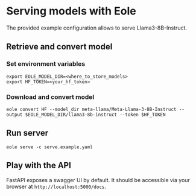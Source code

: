 # Serving models with Eole

The provided example configuration allows to serve Llama3-8B-Instruct.

## Retrieve and convert model

### Set environment variables

```
export EOLE_MODEL_DIR=<where_to_store_models>
export HF_TOKEN=<your_hf_token>
```

### Download and convert model

```
eole convert HF --model_dir meta-llama/Meta-Llama-3-8B-Instruct --output $EOLE_MODEL_DIR/llama3-8b-instruct --token $HF_TOKEN
```

## Run server

```
eole serve -c serve.example.yaml
```

## Play with the API

FastAPI exposes a swagger UI by default. It should be accessible via your browser at `http://localhost:5000/docs`.